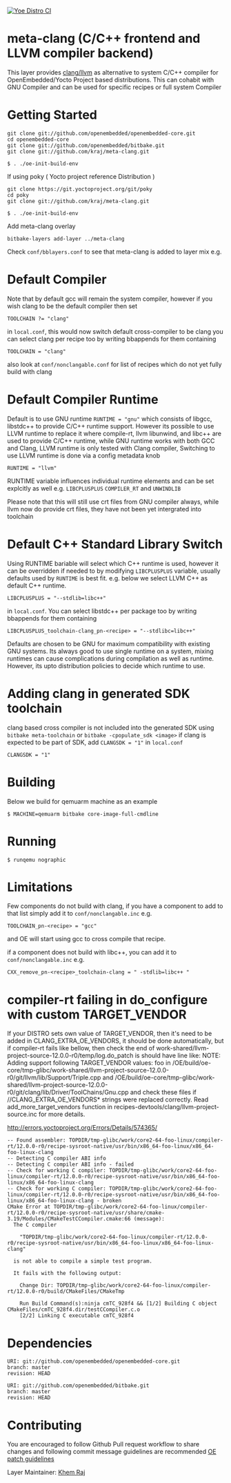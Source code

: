 [![Yoe Distro CI](https://github.com/kraj/meta-clang/workflows/Yoe%20Distro%20CI/badge.svg?branch=master)](https://github.com/kraj/meta-clang/actions/workflows/yoe.yml?query=workflow%3AYoe+branch%3Amaster)

# meta-clang (C/C++ frontend and LLVM compiler backend)

This layer provides [clang/llvm](http://clang.llvm.org/) as alternative to system
C/C++ compiler for OpenEmbedded/Yocto Project based distributions. This can cohabit
with GNU Compiler and can be used for specific recipes or full system Compiler

# Getting Started

```shell
git clone git://github.com/openembedded/openembedded-core.git
cd openembedded-core
git clone git://github.com/openembedded/bitbake.git
git clone git://github.com/kraj/meta-clang.git

$ . ./oe-init-build-env
```
If using poky ( Yocto project reference Distribution )

```shell
git clone https://git.yoctoproject.org/git/poky
cd poky
git clone git://github.com/kraj/meta-clang.git

$ . ./oe-init-build-env
```

Add meta-clang overlay
```
bitbake-layers add-layer ../meta-clang
```

Check `conf/bblayers.conf` to see that meta-clang is added to layer mix e.g.

# Default Compiler

Note that by default gcc will remain the system compiler, however if you wish
clang to be the default compiler then set

```shell
TOOLCHAIN ?= "clang"
```

in `local.conf`, this would now switch default cross-compiler to be clang 
you can select clang per recipe too by writing bbappends for them containing

```shell
TOOLCHAIN = "clang"
```
also look at `conf/nonclangable.conf` for list of recipes which do not yet fully
build with clang

# Default Compiler Runtime

Default is to use GNU runtime `RUNTIME = "gnu"` which consists of libgcc, libstdc++ to provide C/C++
runtime support. However its possible to use LLVM runtime to replace it where
compile-rt, llvm libunwind, and libc++ are used to provide C/C++ runtime, while
GNU runtime works with both GCC and Clang, LLVM runtime is only tested with Clang
compiler, Switching to use LLVM runtime is done via a config metadata knob

```shell
RUNTIME = "llvm"
```

RUNTIME variable influences individual runtime elements and can be set explcitly as well
e.g. `LIBCPLUSPLUS` `COMPILER_RT` and `UNWINDLIB`

Please note that this will still use crt files from GNU compiler always, while llvm now
do provide crt files, they have not been yet intergrated into toolchain

# Default C++ Standard Library Switch

Using RUNTIME bariable will select which C++ runtime is used, however it can be overridden
if needed to by modifying `LIBCPLUSPLUS` variable, usually defaults used by `RUNTIME` is
best fit. e.g. below we select LLVM C++ as default C++ runtime.

```shell
LIBCPLUSPLUS = "--stdlib=libc++"
```

in `local.conf`.
You can select libstdc++ per package too by writing bbappends for them containing

```shell
LIBCPLUSPLUS_toolchain-clang_pn-<recipe> = "--stdlibc=libc++"
```
Defaults are chosen to be GNU for maximum compatibility with existing GNU systems. Its always
good to use single runtime on a system, mixing runtimes can cause complications during
compilation as well as runtime. However, its upto distribution policies to decide which runtime
to use.

# Adding clang in generated SDK toolchain

clang based cross compiler is not included into the generated SDK using `bitbake meta-toolchain` or
`bitbake -cpopulate_sdk <image>` if clang is expected to be part of SDK, add `CLANGSDK = "1"`
in `local.conf`

```shell
CLANGSDK = "1"
```

# Building

Below we build for qemuarm machine as an example

```shell
$ MACHINE=qemuarm bitbake core-image-full-cmdline
```
# Running

```shell
$ runqemu nographic
```

# Limitations

Few components do not build with clang, if you have a component to add to that list
simply add it to `conf/nonclangable.inc` e.g.

```shell
TOOLCHAIN_pn-<recipe> = "gcc"
```

and OE will start using gcc to cross compile that recipe.

if a component does not build with libc++, you can add it to `conf/nonclangable.inc` e.g.

```shell
CXX_remove_pn-<recipe>_toolchain-clang = " -stdlib=libc++ "
```

# compiler-rt failing in do_configure with custom TARGET_VENDOR

If your DISTRO sets own value of TARGET_VENDOR, then it's need to be added in
CLANG_EXTRA_OE_VENDORS, it should be done automatically, but if compiler-rt fails
like bellow, then check the end of work-shared/llvm-project-source-12.0.0-r0/temp/log.do_patch
is should have line like:
NOTE: Adding support following TARGET_VENDOR values: foo in
  /OE/build/oe-core/tmp-glibc/work-shared/llvm-project-source-12.0.0-r0/git/llvm/lib/Support/Triple.cpp and
  /OE/build/oe-core/tmp-glibc/work-shared/llvm-project-source-12.0.0-r0/git/clang/lib/Driver/ToolChains/Gnu.cpp
and check these files if //CLANG_EXTRA_OE_VENDORS* strings were replaced correctly.
Read add_more_target_vendors function in recipes-devtools/clang/llvm-project-source.inc for more details.

http://errors.yoctoproject.org/Errors/Details/574365/
```shell
-- Found assembler: TOPDIR/tmp-glibc/work/core2-64-foo-linux/compiler-rt/12.0.0-r0/recipe-sysroot-native/usr/bin/x86_64-foo-linux/x86_64-foo-linux-clang
-- Detecting C compiler ABI info
-- Detecting C compiler ABI info - failed
-- Check for working C compiler: TOPDIR/tmp-glibc/work/core2-64-foo-linux/compiler-rt/12.0.0-r0/recipe-sysroot-native/usr/bin/x86_64-foo-linux/x86_64-foo-linux-clang
-- Check for working C compiler: TOPDIR/tmp-glibc/work/core2-64-foo-linux/compiler-rt/12.0.0-r0/recipe-sysroot-native/usr/bin/x86_64-foo-linux/x86_64-foo-linux-clang - broken
CMake Error at TOPDIR/tmp-glibc/work/core2-64-foo-linux/compiler-rt/12.0.0-r0/recipe-sysroot-native/usr/share/cmake-3.19/Modules/CMakeTestCCompiler.cmake:66 (message):
  The C compiler

    "TOPDIR/tmp-glibc/work/core2-64-foo-linux/compiler-rt/12.0.0-r0/recipe-sysroot-native/usr/bin/x86_64-foo-linux/x86_64-foo-linux-clang"

  is not able to compile a simple test program.

  It fails with the following output:

    Change Dir: TOPDIR/tmp-glibc/work/core2-64-foo-linux/compiler-rt/12.0.0-r0/build/CMakeFiles/CMakeTmp

    Run Build Command(s):ninja cmTC_928f4 && [1/2] Building C object CMakeFiles/cmTC_928f4.dir/testCCompiler.c.o
    [2/2] Linking C executable cmTC_928f4
```

# Dependencies

```shell
URI: git://github.com/openembedded/openembedded-core.git
branch: master
revision: HEAD

URI: git://github.com/openembedded/bitbake.git
branch: master
revision: HEAD
```

# Contributing

You are encouraged to follow Github Pull request workflow
to share changes and following commit message guidelines are recommended [OE patch guidelines](https://www.openembedded.org/wiki/Commit_Patch_Message_Guidelines)

Layer Maintainer: [Khem Raj](<mailto:raj.khem@gmail.com>)
